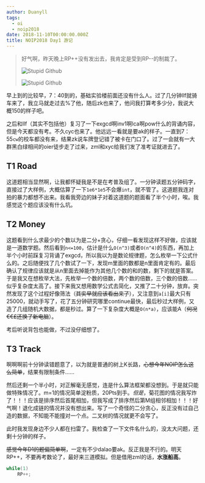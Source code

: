 ```yaml
---
author: Duanyll
tags:
  - oi
  - noip2018
date: 2018-11-10T00:00:00.000Z
title: NOIP2018 Day1 游记
---
```


> 好气啊，昨天晚上RP++没有发出去，我肯定是受到RP--的制裁了。
>
> ![Stupid Github](/images/GitHubBug1.png)
>
> ![Stupid Github](/images/GitHubBug2.png)

早上到的比较早，7：40到的，基础实验楼前面还没有什么人。过了几分钟llf就骑车来了，我立马就走过去%了他，随后zk也来了，他问我打算考多少分，我说大概150的样子吧。

<!-- more -->

之后和llf（其实不包括他）复习了一下exgcd啊inv1啊lca啊pow什么的背诵内容，但是今天都没有考。不久cyc也来了。他远远一看就是要ak的样子。一直到7：55`cw`的校车都没有来，结果zk说车牌登记错了被卡在门口了。过了一会就有一大群黑白绿相间的oier徒步走了过来，zml和xyc给我们发了准考证就进去了。

## T1 Road

这道题相当显然啊，让我都怀疑我是不是在考普及组了。一分钟读题五分钟码字，直接过了大样例，大概估算了一下`1e6*1e5`不会爆`int`，就不管了。这道题我连对拍的暴力都想不出来。我看我旁边的妹子对着这道题的题面看了半个小时，唉。我感觉这个题应该没有什么坑。

## T2 Money

这题看到什么求最少的个数以为是二分+贪心，仔细一看发现这样不好做，应该就是一道数学题。然后看到`n<=100`，估计是什么`O(n^3)`或者`O(n^4)`的东西，再加上半个小时前踩复习背诵了exgcd，所以我以为是数论规律题，怎么枚举一下公式什么的。之后随便找了几个数试了一下，发现m里面的数都是n里面肯定有的。最后确认了规律应该就是从n里面去掉能作为其他几个数的和的数，剩下的就是答案。于是我又在想枚举大法，先枚举一个数的倍数，两个数的倍数，三个数的倍数……似乎复杂度太高了。接下来我又想用数学公式去简化，又推了二十分钟，放弃。突然发现了这个过程好像筛法（~~其实早就应该看出来了~~），又注意到`a[i]`最大只有25000，就动手写了，花了五分钟研究哪里continue最快，最后秒过大样例，又造了几组随机大数据，都是秒过。算了一下复杂度大概是`O(n*a)`，应该能A（~~何况€€£还换了新电脑~~）。

考后听说背包也能做，不过没仔细想了。

## T3 Track

啊啊啊前十分钟读错题意了，以为就是普通的树上K长路，~~心想今年NOIP怎么这么简单~~，结果有限制条件……

然后还剩一个半小时，对正解毫无感觉，连是什么算法框架都没想到。于是就只能做特殊情况了。m=1的情况简单淀粉质，20Pts到手。_但是_，菊花图的情况我写炸了！！！应该是排序然后首尾相加，但我写成了排序然后第M组相邻相加！！！好气啊！退化成链的情况并没有想出来。写了一个奇怪的二分贪心，反正没有过自己造的数据，不知能不能撞对一个点。二叉树的情况就更不会写了。

此时我发现身边不少人都在扫雷了。我检查了一下文件名什么的，没太大问题，还剩十分钟的样子。

~~感觉今年D1的题偏简单啊~~，一定有不少dalao要ak。反正我是不行的。明天RP++，不要再考数论了，最好来三道模拟。但是借用zml的话，**水涨船高**。

```cpp
while(1)
    RP++;
```
